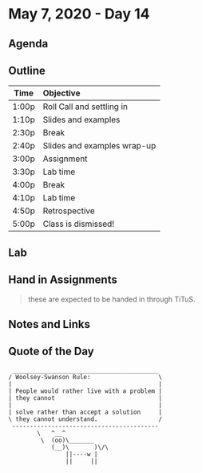 # May 7, 2020 - Day 14

## Agenda 


## Outline

| Time   | Objective                        |
| -------|:---------------------------------|
| 1:00p  | Roll Call and settling in        |
| 1:10p  | Slides and examples              |
| 2:30p  | Break                            |
| 2:40p  | Slides and examples wrap-up      |
| 3:00p  | Assignment                       |
| 3:30p  | Lab time                         |
| 4:00p  | Break                            |
| 4:10p  | Lab time                         |
| 4:50p  | Retrospective                    |
| 5:00p  | Class is dismissed!              |


## Lab



## Hand in Assignments
>these are expected to be handed in through TiTuS.



## Notes and Links



## Quote of the Day 

```
 _________________________________________
/ Woolsey-Swanson Rule:                   \
|                                         |
| People would rather live with a problem |
| they cannot                             |
|                                         |
| solve rather than accept a solution     |
\ they cannot understand.                 /
 -----------------------------------------
        \   ^__^
         \  (oo)\_______
            (__)\       )\/\
                ||----w |
                ||     ||
```
